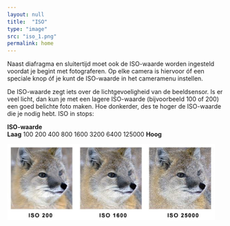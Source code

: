 ```yaml
---
layout: null
title:  "ISO"
type: "image"
src: "iso_1.png"
permalink: home
---
```



Naast diafragma en sluitertijd moet ook de ISO-waarde worden ingesteld voordat je begint met fotograferen. Op elke camera is hiervoor óf een speciale knop óf je kunt de ISO-waarde in het cameramenu instellen.


De ISO-waarde zegt iets over de lichtgevoeligheid van de beeldsensor. Is er veel licht, dan kun je met een lagere ISO-waarde (bijvoorbeeld 100 of 200) een goed belichte foto maken. Hoe donkerder, des te hoger de ISO-waarde die je nodig hebt.
ISO in stops:

**ISO-waarde**<br>
**Laag** 100    200  400       800       1600      3200     6400  125000    **Hoog**

![](images/iso_2.png)

